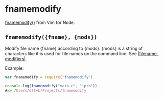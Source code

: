 fnamemodify
===========

[fnamemodify()](http://vimdoc.sourceforge.net/htmldoc/eval.html#fnamemodify%28%29) from Vim for Node.

`fnamemodify({fname}, {mods})`
------------------------------

Modify file name {fname} according to {mods}.  {mods} is a
string of characters like it is used for file names on the
command line.  See [|filename-modifiers|](http://vimdoc.sourceforge.net/htmldoc/cmdline.html#filename-modifiers).

Example:

```javascript
var fnamemodify = require('fnamemodify') 

console.log(fnamemodify("main.c", ":p:h"))
#=> /Users/dttvb/Projects/fnamemodify
```


